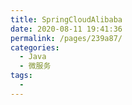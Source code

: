 ```yaml
---
title: SpringCloudAlibaba
date: 2020-08-11 19:41:36
permalink: /pages/239a87/
categories: 
  - Java
  - 微服务
tags: 
  - 
---
```

